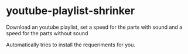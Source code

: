 # youtube-playlist-shrinker
Download an youtube playlist, set a speed for the parts with sound and a speed for the parts without sound

Automatically tries to install the requeriments for you.
